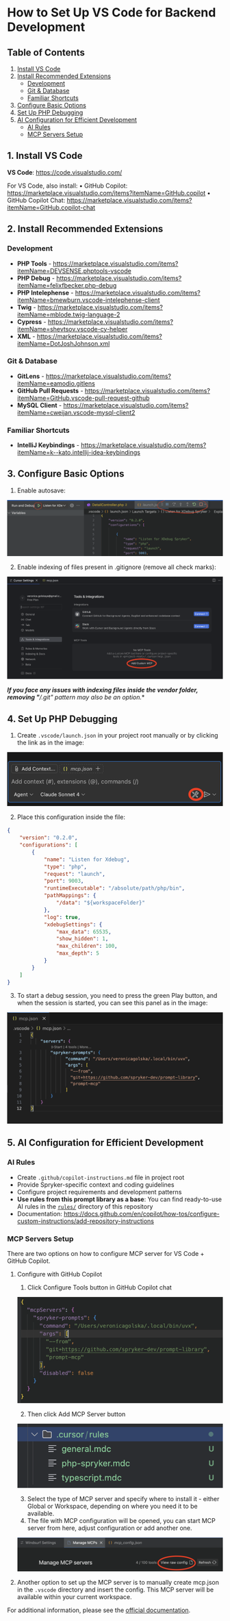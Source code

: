 # How to Set Up VS Code for Backend Development

## Table of Contents

1. [Install VS Code](#1-install-vs-code)
2. [Install Recommended Extensions](#2-install-recommended-extensions)
   - [Development](#development)
   - [Git & Database](#git--database)
   - [Familiar Shortcuts](#familiar-shortcuts)
3. [Configure Basic Options](#3-configure-basic-options)
4. [Set Up PHP Debugging](#4-set-up-php-debugging)
5. [AI Configuration for Efficient Development](#5-ai-configuration-for-efficient-development)
   - [AI Rules](#ai-rules)
   - [MCP Servers Setup](#mcp-servers-setup)

## 1. Install VS Code

**VS Code**: https://code.visualstudio.com/

For VS Code, also install:
• GitHub Copilot: https://marketplace.visualstudio.com/items?itemName=GitHub.copilot
• GitHub Copilot Chat: https://marketplace.visualstudio.com/items?itemName=GitHub.copilot-chat

## 2. Install Recommended Extensions

### Development

- **PHP Tools** - https://marketplace.visualstudio.com/items?itemName=DEVSENSE.phptools-vscode
- **PHP Debug** - https://marketplace.visualstudio.com/items?itemName=felixfbecker.php-debug
- **PHP Intelephense** - https://marketplace.visualstudio.com/items?itemName=bmewburn.vscode-intelephense-client
- **Twig** - https://marketplace.visualstudio.com/items?itemName=mblode.twig-language-2
- **Cypress** - https://marketplace.visualstudio.com/items?itemName=shevtsov.vscode-cy-helper
- **XML** - https://marketplace.visualstudio.com/items?itemName=DotJoshJohnson.xml

### Git & Database

- **GitLens** - https://marketplace.visualstudio.com/items?itemName=eamodio.gitlens
- **GitHub Pull Requests** - https://marketplace.visualstudio.com/items?itemName=GitHub.vscode-pull-request-github
- **MySQL Client** - https://marketplace.visualstudio.com/items?itemName=cweijan.vscode-mysql-client2

### Familiar Shortcuts

- **IntelliJ Keybindings** - https://marketplace.visualstudio.com/items?itemName=k--kato.intellij-idea-keybindings

## 3. Configure Basic Options

1. Enable autosave:

![Auto-save Settings](images/293f94cf-c14d-46e1-9a0d-0cb4652a9654.png)

2. Enable indexing of files present in .gitignore (remove all check marks):

![Indexing Settings](images/349c94c8-413f-429e-bf7a-54560610ebd2.png)

***If you face any issues with indexing files inside the vendor folder, removing "**/.git" pattern may also be an option.**

## 4. Set Up PHP Debugging

1. Create `.vscode/launch.json` in your project root manually or by clicking the link as in the image:

![VS Code Debug Configuration](images/557d9815-574d-415a-b05a-f3efca944ee0.png)

2. Place this configuration inside the file:

```json
{
    "version": "0.2.0",
    "configurations": [
        {
            "name": "Listen for Xdebug",
            "type": "php",
            "request": "launch",
            "port": 9003,
            "runtimeExecutable": "/absolute/path/php/bin",
            "pathMappings": {
                "/data": "${workspaceFolder}"
            },
            "log": true,
            "xdebugSettings": {
                "max_data": 65535,
                "show_hidden": 1,
                "max_children": 100,
                "max_depth": 5
            }
        }
    ]
}
```

3. To start a debug session, you need to press the green Play button, and when the session is started, you can see this panel as in the image:

![Debug Session Panel](images/5d923be5-686f-4a82-b541-f34b3bc50f0c.png)

## 5. AI Configuration for Efficient Development

### AI Rules

- Create `.github/copilot-instructions.md` file in project root
- Provide Spryker-specific context and coding guidelines
- Configure project requirements and development patterns
- **Use rules from this prompt library as a base**: You can find ready-to-use AI rules in the [`rules/`](../rules/) directory of this repository
- Documentation: https://docs.github.com/en/copilot/how-tos/configure-custom-instructions/add-repository-instructions

### MCP Servers Setup

There are two options on how to configure MCP server for VS Code + GitHub Copilot.

1. Configure with GitHub Copilot
   1. Click Configure Tools button in GitHub Copilot chat
   
   ![VS Code Copilot Configure](images/a16abd0b-8ec7-4bf3-88e1-3f5004c735a3.png)
   
   2. Then click Add MCP Server button
   
   ![VS Code MCP Add](images/a7873179-282e-44d9-81ff-d0fb9e1b255c.png)
   
   3. Select the type of MCP server and specify where to install it - either Global or Workspace, depending on where you need it to be available.
   4. The file with MCP configuration will be opened, you can start MCP server from here, adjust configuration or add another one.
   
   ![VS Code MCP Config](images/bbe94912-09df-4788-b6a0-ba06164c8f05.png)

2. Another option to set up the MCP server is to manually create mcp.json in the `.vscode` directory and insert the config. This MCP server will be available within your current workspace.

For additional information, please see the [official documentation](https://docs.github.com/en/copilot/how-tos/provide-context/use-mcp/extend-copilot-chat-with-mcp).